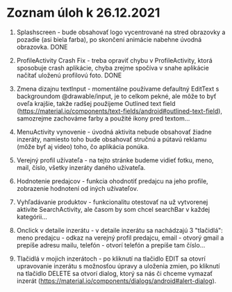 # Zoznam úloh k 26.12.2021

1. Splashscreen - bude obsahovať logo vycentrované na stred obrazovky a pozadie (asi biela farba), po skončení animácie nabehne úvodná obrazovka. DONE

2. ProfileActivity Crash Fix - treba opraviť chybu v ProfileActivity, ktorá sposobuje crash aplikácie, chyba zrejme spočíva v snahe aplikácie načítať uloženú profilovú foto. DONE

3. Zmena dizajnu textInput - momentálne používame defaultný EditText s backgroundom @drawable/input, je to celkom pekné, ale môže to byť oveľa krajšie, takže radšej použijeme Outlined text field (https://material.io/components/text-fields/android#outlined-text-field), samozrejme zachováme farby a použité ikony pred textom...

4. MenuActivity vynovenie - úvodná aktivita nebude obsahovať žiadne inzeráty, namiesto toho bude obsahovať stručnú a pútavú reklamu (môže byť aj video) toho, čo aplikácia ponúka.

5. Verejný profil užívateľa - na tejto stránke budeme vidieť fotku, meno, mail, číslo, všetky inzeráty daného užívateľa.

6. Hodnotenie predajcov - funkcia ohodnotiť predajcu na jeho profile, zobrazenie hodnotení od iných užívateľov.

7. Vyhľadávanie produktov - funkcionalitu otestovať na už vytvorenej aktivite SearchActivity, ale časom by som chcel searchBar v každej kategórii...

8. Onclick v detaile inzerátu - v detaile inzerátu sa nachádzajú 3 "tlačidlá": meno predajcu - odkaz na verejný profil predajcu, email - otvorý gmail a prepíše adresu mailu, telefón - otvorí telefón a prepíše tam číslo...

9. Tlačidlá v mojich inzerátoch - po kliknutí na tlačidlo EDIT sa otovrí upravovanie inzerátu s možnosťou úpravy a uloženia zmien, po kliknutí na tlačidlo DELETE sa otvorí dialog, ktorý sa nás či chceme vymazať inzerát (https://material.io/components/dialogs/android#alert-dialog).
